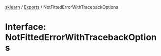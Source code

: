 [sklearn](../readme.md) / [Exports](../modules.md) / NotFittedErrorWithTracebackOptions

# Interface: NotFittedErrorWithTracebackOptions
